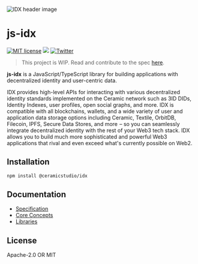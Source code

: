 ![IDX header image](https://uploads-ssl.webflow.com/5e4b58d7f08158ece0209bbd/5f918d0b08173a9e9770ed59_idx%20opengraph.png)

# js-idx

[![MIT license](https://img.shields.io/badge/License-MIT-blue.svg)](https://lbesson.mit-license.org/)
[![](https://img.shields.io/badge/Chat%20on-Discord-orange.svg?style=flat)](https://chat.idx.xyz)
[![Twitter](https://img.shields.io/twitter/follow/identityindex?label=Follow&style=social)](https://twitter.com/identityindex)

> This project is WIP. Read and contribute to the spec [here](https://www.notion.so/threebox/IDP2P-IDW-2-0-e713338a094a44758ce2c3f21cdce27e).

**js-idx** is a JavaScript/TypeScript library for building applications with decentralized identity and user-centric data.

IDX provides high-level APIs for interacting with various decentralized identity standards implemented on the Ceramic network such as 3ID DIDs, Identity Indexes, user profiles, open social graphs, and more. IDX is compatible with all blockchains, wallets, and a wide variety of user and application data storage options including Ceramic, Textile, OrbitDB, Filecoin, IPFS, Secure Data Stores, and more  – so you can seamlessly integrate decentralized identity with the rest of your Web3 tech stack. IDX allows you to build much more sophisticated and powerful Web3 applications that rival and even exceed what's currently possible on Web2.

## Installation

```sh
npm install @ceramicstudio/idx
```

## Documentation

- [Specification](https://idx.xyz/docs/)
- [Core Concepts](https://idx.xyz/docs/concepts/dids)
- [Libraries](https://idx.xyz/docs/libs-getting-started)

## License

Apache-2.0 OR MIT
